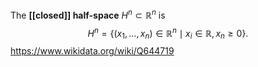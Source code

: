 The **[[closed]] half-space** $H^n \subset\mathbb R^n$ is $$H^n = \{(x_1,\dots,x_n)\in\mathbb R^n\mid x_i \in \mathbb R, x_n \geq 0\}.$$ https://www.wikidata.org/wiki/Q644719